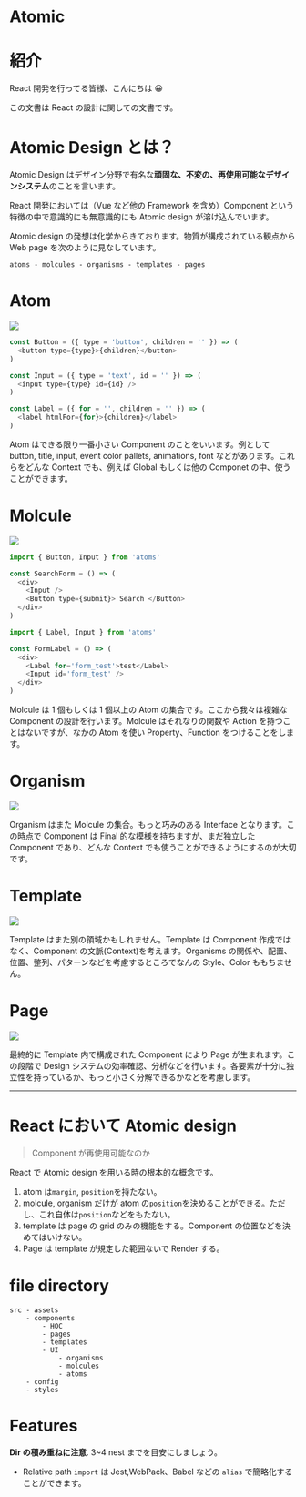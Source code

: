 # Atomic

# 紹介

React 開発を行ってる皆様、こんにちは 😀

この文書は React の設計に関しての文書です。

# Atomic Design とは？

Atomic Design はデザイン分野で有名な**頑固な、不変の、再使用可能なデザインシステム**のことを言います。

React 開発においては（Vue など他の Framework を含め）Component という特徴の中で意識的にも無意識的にも Atomic design が溶け込んでいます。

Atomic design の発想は化学からきております。物質が構成されている観点から Web page を次のように見なしています。

```
atoms - molcules - organisms - templates - pages
```

# Atom

<img src = './images/atom.png' src= 'atom'>

```javascript
const Button = ({ type = 'button', children = '' }) => (
  <button type={type}>{children}</button>
)

const Input = ({ type = 'text', id = '' }) => (
  <input type={type} id={id} />
)

const Label = ({ for = '', children = '' }) => (
  <label htmlFor={for}>{children}</label>
)
```

Atom はできる限り一番小さい Component のことをいいます。例として button, title, input, event color pallets, animations, font などがあります。これらをどんな Context でも、例えば Global もしくは他の Componet の中、使うことができます。

# Molcule

<img src = './images/molcule.png' src= 'molcule'>

```javascript
import { Button, Input } from 'atoms'

const SearchForm = () => (
  <div>
    <Input />
    <Button type={submit}> Search </Button>
  </div>
)

import { Label, Input } from 'atoms'

const FormLabel = () => (
  <div>
    <Label for='form_test'>test</Label>
    <Input id='form_test' />
  </div>
)
```

Molcule は 1 個もしくは 1 個以上の Atom の集合です。ここから我々は複雑な Component の設計を行います。Molcule はそれなりの関数や Action を持つことはないですが、なかの Atom を使い Property、Function をつけることをします。

# Organism

<img src = './images/organisms.png' src= 'organism'>

Organism はまた Molcule の集合。もっと巧みのある Interface となります。この時点で Component は Final 的な模様を持ちますが、まだ独立した Component であり、どんな Context でも使うことができるようにするのが大切です。

# Template

<img src = './images/template.png' src= 'template'>

Template はまた別の領域かもしれません。Template は Component 作成ではなく、Component の文脈(Context)を考えます。Organisms の関係や、配置、位置、整列、パターンなどを考慮するところでなんの Style、Color ももちません。

# Page

<img src = './images/page.png' src= 'page'>

最終的に Template 内で構成された Component により Page が生まれます。この段階で Design システムの効率確認、分析などを行います。各要素が十分に独立性を持っているか、もっと小さく分解できるかなどを考慮します。

---

# React において Atomic design

> Component が再使用可能なのか

React で Atomic design を用いる時の根本的な概念です。

1. atom は`margin`, `position`を持たない。
2. molcule, organism だけが atom の`position`を決めることができる。ただし、これ自体は`position`などをもたない。
3. template は page の grid のみの機能をする。Component の位置などを決めてはいけない。
4. Page は template が規定した範囲ないで Render する。

# file directory

```
src - assets
    - components
        - HOC
        - pages
        - templates
        - UI
            - organisms
            - molcules
            - atoms
    - config
    - styles
```

# Features

**Dir の積み重ねに注意**. 3~4 nest までを目安にしましょう。

- Relative path `import` は Jest,WebPack、Babel などの `alias` で簡略化することができます。
